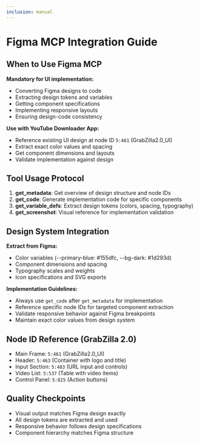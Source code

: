 ```yaml
---
inclusion: manual
---
```


# Figma MCP Integration Guide

## When to Use Figma MCP

**Mandatory for UI implementation:**
- Converting Figma designs to code
- Extracting design tokens and variables
- Getting component specifications
- Implementing responsive layouts
- Ensuring design-code consistency

**Use with YouTube Downloader App:**
- Reference existing UI design at node ID `5:461` (GrabZilla2.0_UI)
- Extract exact color values and spacing
- Get component dimensions and layouts
- Validate implementation against design

## Tool Usage Protocol

1. **get_metadata**: Get overview of design structure and node IDs
2. **get_code**: Generate implementation code for specific components
3. **get_variable_defs**: Extract design tokens (colors, spacing, typography)
4. **get_screenshot**: Visual reference for implementation validation

## Design System Integration

**Extract from Figma:**
- Color variables (--primary-blue: #155dfc, --bg-dark: #1d293d)
- Component dimensions and spacing
- Typography scales and weights
- Icon specifications and SVG exports

**Implementation Guidelines:**
- Always use `get_code` after `get_metadata` for implementation
- Reference specific node IDs for targeted component extraction
- Validate responsive behavior against Figma breakpoints
- Maintain exact color values from design system

## Node ID Reference (GrabZilla 2.0)

- Main Frame: `5:461` (GrabZilla2.0_UI)
- Header: `5:463` (Container with logo and title)
- Input Section: `5:483` (URL input and controls)
- Video List: `5:537` (Table with video items)
- Control Panel: `5:825` (Action buttons)

## Quality Checkpoints

- Visual output matches Figma design exactly
- All design tokens are extracted and used
- Responsive behavior follows design specifications
- Component hierarchy matches Figma structure